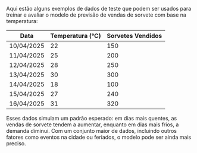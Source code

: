 Aqui estão alguns exemplos de dados de teste que podem ser usados para treinar e avaliar o modelo de previsão de vendas de sorvete com base na temperatura:

| **Data**   | **Temperatura (°C)** | **Sorvetes Vendidos** |
|------------|----------------------|----------------------|
| 10/04/2025 | 22                   | 150                  |
| 11/04/2025 | 25                   | 200                  |
| 12/04/2025 | 28                   | 250                  |
| 13/04/2025 | 30                   | 300                  |
| 14/04/2025 | 18                   | 100                  |
| 15/04/2025 | 27                   | 240                  |
| 16/04/2025 | 31                   | 320                  |

Esses dados simulam um padrão esperado: em dias mais quentes, as vendas de sorvete tendem a aumentar, enquanto em dias mais frios, a demanda diminui. Com um conjunto maior de dados, incluindo outros fatores como eventos na cidade ou feriados, o modelo pode ser ainda mais preciso.
